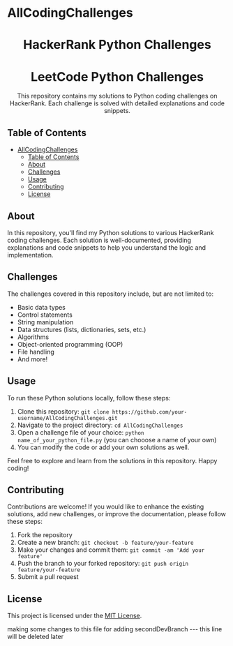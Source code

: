 # AllCodingChallenges
<h1 align="center">HackerRank Python Challenges</h1>
<h1 align="center">LeetCode Python Challenges</h1>

<p align="center">
  This repository contains my solutions to Python coding challenges on HackerRank. Each challenge is solved with detailed explanations and code snippets.
</p>

## Table of Contents
- [AllCodingChallenges](#allcodingchallenges)
  - [Table of Contents](#table-of-contents)
  - [About](#about)
  - [Challenges](#challenges)
  - [Usage](#usage)
  - [Contributing](#contributing)
  - [License](#license)

<!-- About Section -->
## About
In this repository, you'll find my Python solutions to various HackerRank coding challenges. Each solution is well-documented, providing explanations and code snippets to help you understand the logic and implementation.

<!-- Challenges Section -->
## Challenges
The challenges covered in this repository include, but are not limited to:
- Basic data types
- Control statements
- String manipulation
- Data structures (lists, dictionaries, sets, etc.)
- Algorithms
- Object-oriented programming (OOP)
- File handling
- And more!

<!-- Usage Section -->
## Usage
To run these Python solutions locally, follow these steps:
1. Clone this repository: `git clone https://github.com/your-username/AllCodingChallenges.git`
2. Navigate to the project directory: `cd AllCodingChallenges`
3. Open a challenge file of your choice: `python name_of_your_python_file.py` (you can chooose a name of your own)
4. You can modify the code or add your own solutions as well.

Feel free to explore and learn from the solutions in this repository. Happy coding!

<!-- Contributing Section -->
## Contributing
Contributions are welcome! If you would like to enhance the existing solutions, add new challenges, or improve the documentation, please follow these steps:
1. Fork the repository
2. Create a new branch: `git checkout -b feature/your-feature`
3. Make your changes and commit them: `git commit -am 'Add your feature'`
4. Push the branch to your forked repository: `git push origin feature/your-feature`
5. Submit a pull request

<!-- License Section -->
## License
This project is licensed under the [MIT License](LICENSE).


making some changes to this file for adding secondDevBranch --- this line will be deleted later
